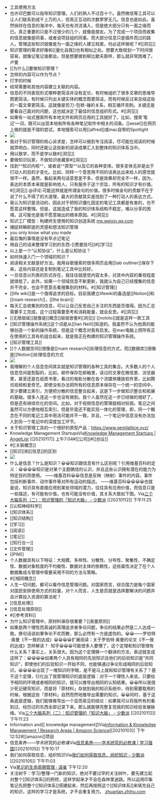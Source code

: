 - 工具使用方法
- 也许邓巴数可以指导知识管理。人们的熟人不过百十个。虽然微信等工具可以让人们联系到成千上万的人，但真正互动的次数寥寥无几。信息也是如此。虽然徜徉在信息的海洋中，每天也有洪流涌入，但是绝大部分只有一面之缘而已。真正重要的只是不过很少的几个，就像是朋友。为了完成一个项目而收集的信息就像是同事，或者说项目组的同事。而大部分信息只是插件而过的路人。管理这些知识就像是为一面之缘的人建立档案，何必这样做呢？#[[洞见]]
- 知识管理的需求好像和[[量化自我]]也有相似之处。想要大致规划一下时间很容易，就像记笔记谁都会。但是想要做到柳比歇夫那样，那么就非常困难了。卢曼
- [[为什么]]要做知识管理？
- 怎样的内容可以作为节点？
- 打字的时候
- 经常需要和其他内容建立关联的内容。
- 信息的不同表现形式哪种更简洁并没有定论，有时候组织了很多文章的思维导图更简洁，有时候只列出关键实体的概念图更简洁，而有时候反过来总结这些的一篇文章更简洁。这就像是剪刀-包袱-锤的关系，相互循环克制。关键还是要看自己面对的问题，这也就决定了最佳的信息组织形式。#[[洞见]]
- 如果有一站式搜索所有本地文件和网页应用的工具就好了。比如，搜索‘笔记’一词，既可以出现本地和所有各种笔记软件中相关的词条。[[eesel]]在网页上做的就是不错的尝试，本地搜索可以用[[alfred]]或mac自带的Spotlight
- ![](https://firebasestorage.googleapis.com/v0/b/firescript-577a2.appspot.com/o/imgs%2Fapp%2Fxinyiheng%2FXYouNQex-k.png?alt=media&token=52d3e6c8-827f-49bb-925c-11b1d740471c)
- 我对于知识管理的核心诉求是，怎样可以做到专注阅读，尽可能在阅读的时候就弄明白，同时还能让这些新的阅读成果汇入到整体的知识体系当中。
- 用以致学，而不是学以致#[[洞见]]
- 要做知识玩家，不做知识收藏家#[[洞见]]
- 找到^^知识内核^^，或者说^^原型^^以及它的各种变体。很多变体无非是出于打动人的目的才变化。比如，同样一个意思用不同的话表达出来给人的感觉就很不一样。虽然，看起来两句话意思差不多，但是效果却完全不一样，因为，表达的本质本来就是影响他人，只有服务于这个宗旨，所有的知识才有价值。#[[洞见]] @评论:可能这样就是所谓金句的价值。很多时候金句的贡献不在于说了什么不得了的大道理，最大的贡献其实是找到了一种打动人的表达方式。
- 我认为知识是流动的，因此对于把知识僵化固定的笔记工具都是有害的，也不愿意这样整理。但是，这就造成了我的知识体系结构不稳定，难以分享的困境。这可能也是我不愿意输出的根本原因。#[[洞见]]
- 知识工厂模型：构建终生使用的知识创造系统 [mp.weixin.qq.com](https://mp.weixin.qq.com/s?__biz=MzI0MjY5Nzk1OQ==&mid=2247484853&idx=1&sn=d82696a016f28d3c05cef0d4783a3b48&chksm=e979163dde0e9f2ba4785e92c083d7a1f946c7056bec6251afc0ff0b18729bda5ae1fb4da459)
- 捕捉转瞬即逝的灵感和想法知识管理
- you only know what you made
- 最后悔的事情是没有早点记笔记
- 用自己的话来整理学习到的东西-[[费曼技巧]]#[[学习]]
- 以上是一个“认知协议”，什么是认知协议？
- 如何快速入门一个领域的知识？
- 阅读相关文献是好方法。我用谷歌搜索的很多网页会用[[tab outliner]]保存下来，这些内容还是复制到笔记工具中比较好。
- 一旦信息以列表的形式存在，我往往就感觉内容太多，对其中内容的重视程度就很低了。此外，如果一个领域信息不断更新，我就认为自己已经搜集的信息并不完全，也会不愿意去看搜集到的材料。#[[知识管理]]
- [[life wiki]]是一个值得追求的目标。目前我建立lifewiki的备选是[[Notion]]和[[roam research]]，[[the brain]]
- 每天汇总收集到的信息，可以让自己反思自己关注的东西是否值得。因为汇总需要手工完成，这个过程需要思考和消耗能量，就会反思。#[[洞见]]
- [[无限层级]]就像是[[概念]]层层嵌套#[[洞见]] [[nototo]]就是这样一款工具
- [[知识管理操作系统]]这个词是从[[Iian Neill]]知道的。我虽然不认为他真的能够创造一个新的操作系统，但是这个概念对我有启发。在mac电脑上把所有正在使用的工具有机组合起来，就是我正在构建的知识管理操作系统。
- [[知识管理工具]]
- [[个人数据空间]]很像是[[roam research]]处理信息的方式，而[[数据库]]很像是[[Notion]]处理信息的方式
- ![](https://firebasestorage.googleapis.com/v0/b/firescript-577a2.appspot.com/o/imgs%2Fapp%2Fxinyiheng%2FoZkd-8hmRX.png?alt=media&token=446c646c-f87a-47c5-b601-e3295ee5c960)
- 我理解的个人信息空间其实就是知识管理的各种工具的集合。大多数人的个人信息空间是割裂的，比如，邮件保存在邮箱里，读过的文章在微信里、浏览器里，甚至还是在纸质书里，看过的电影分散在各个流媒体播放软件里，比如腾讯视频和爱奇艺。即使没有办法把所有的信息原本保存在一个统一的空间中，至少要建立索引，方便把分散的信息整合起来，这是下一步做知识整合和拓展的基础。很多人连这一步也没有做到。我个人虽然在这一步已经做的很好了，但是还有继续优化的空间。比如，对于视频信息的管理就相对较弱。笔记之间虽然可以方便地相互索引，但是毕竟还不能实现一体化的管理，即，同一个概念在不同的笔记工具中用法可能并不一致，并且，一个笔记中信息没有办法加入到另一个笔记中的深度加工环节。
- 关于知识管理工具的一个很好的原型产品：https://www.semilattice.xyz/
- Knowledge Management StartupsVia[Knowledge Management Startups | AngelList](https://angel.co/knowledge-management) [[20210117]] 上午7:04#[[公司]]#[[创业]]
- #[[关联概念]]
- [[知识]]和[[信息]]的区别
- ![](https://firebasestorage.googleapis.com/v0/b/firescript-577a2.appspot.com/o/imgs%2Fapp%2Fxinyiheng%2FLGKEwloTuq.png?alt=media&token=72c37996-06b2-4ee3-b525-628c7c7d2e7f)
- 什么是信息？什么是知识？😀😀知识跟信息有什么区别呢？引用维基百科的定义：😀😀😀😀知识是对某个主题确信的认识，并且这些认识拥有潜在的能力为特定目的而使用。 ——维基百科😀😀信息是反映（映射）事件的内容。事件包括判断事件、动作事件等对所有运动的描述。 ——维基百科😀😀😀😀也就是说，知识具有直接应用到某些领域的潜力，往往具有应用价值，而信息只是一些描述，有可能有价值，也有可能没有价值，其关系大致如下图。Via[三个大脑系列（二）：知识管理的「知识大脑」 - 少数派](https://sspai.com/post/61766) [[20210112]] 下午11:25
- [[认知神经科学]]
- [[知识体系]]
- [[知识结构]]
- [[学习]]
- [[阅读]]
- [[笔记]]
- [[知行合一]]
- [[文件管理]]
- [[PIM]]
- 个人数据具有以下特征：大规模、多样性、分散性、分布性、聚集性、不确定性、数据对象粒度的不均衡性、数据对主体的依赖性，这些属性决定了在个人数据集成与管理中需要采用不同的方法与策略。
- #[[相同概念]]
- 人生一切问题，都可以看作信息管理问题。对国家而言，综合国力是每个国家对国民安排使用方式的较量，对个人而言，人生是否就是选择要解决的问题并且计算投入资源的算法呢？
- [[信息处理]]
- [[信息处理原则]]
- #[[参考资料]]
- 为什么知识管理中，原材料保存很重要？[[奥曼原则]]
- 如果是两个理性而真诚的真理追求者争论问题，争论的结果必然是二人达成一致。换句话说如果争论不欢而散，那么必然有一方是虚伪的。😀😀——罗伯特·奥曼《不一致的达成》😀😀😀😀扩展阅读：关于罗伯特·奥曼的论文《不一致的达成》怎样解读？· 知乎😀😀😀可能很多人要懵了，这个定理和知识管理有什么关系？事实上，关系很大。因为这个定理换一个翻译的方法，表述就变成这样了：😀😀😀😀如果两个人具有相同的先验知识且他们的后验知识是“共同知识”，即使他们的后验知识一开始不同，也能够通过争论形成相同的后验知识。😀😀😀😀出现了一堆知识的字眼，是不是马上就和知识管理有关系了？基于这个定理，衍化出了我管理知识的底层逻辑：对于一个理性人来说，只要给予相同的环境或者相同的知识，就可以推导出相同的认知结果。😀😀所以我很少死记硬背知识，而是将「原材料」存放到我的知识系统中，待到需要取用的时候，根据这些「原材料」自然而然地推导出需要的知识。😀😀同时，基于这条底层逻辑，我们能够推导出一个显而易见的结论：如果我可以将我所有的看到过、经历过的东西全部记录下来，那么就能够完整复现我的知识经验发展脉络。Via[三个大脑系列（二）：知识管理的「知识大脑」 - 少数派](https://sspai.com/post/61766) [[20210112]] 下午11:23
- Information and[[ knowledge management]]Via[Information & Knowledge Management | Research Areas | Amazon Science](https://www.amazon.science/knowledge-management-and-data-quality)[[20210103]] 下午12:52#[[amazon]]项目
- 信息素养——学术研究的必修课Via[信息素养——学术研究的必修课 | 学习强国](https://www.xuexi.cn/d62ab6ead1a8f34b46f0a2ae450881ba/9b0f04ec6509904be734f5f609a3604a.html)[[20210105]] 下午10:17
- 我们如何获取信息，组织知识Via[我们如何获取信息，组织知识 - 少数派](https://sspai.com/post/60770)[[20210105]] 下午11:03
- Via[笔记的生命周期管理 · 语雀](https://www.yuque.com/aon/artofnotes/ocgxcq) 下午12:20
- 关注树干：学习/整理一门新的知识，绝对不要过早的关注树叶，要先建立起对整个[[知识体系]]的把控，这样学起来才不会在森林里迷路。所以运用印象笔记先把整个[[知识体系]]搭建起来，然后再按照这个[[知识体系]]来填充自己的知识，这样的学习才是系统，才不会重复用力。 [zhuanlan.zhihu.com](https://zhuanlan.zhihu.com/p/56164981)
